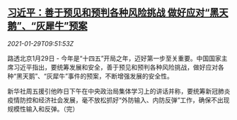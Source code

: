 <!--1611915800000-->
[习近平：善于预见和预判各种风险挑战 做好应对“黑天鹅”、“灰犀牛”预案](https://cn.reuters.com/article/china-xijinping-economy-risk-0129-idCNKBS29Y12R)
------

<div><i>2021-01-29T09:51:53Z</i></div><p>路透北京1月29日 - 今年是“十四五”开局之年，迈好第一步至关重要。中国国家主席习近平指出，要统筹发展和安全，善于预见和预判各种风险挑战，做好应对各种“黑天鹅”、“灰犀牛”事件的预案，不断增强发展的安全性。</p><p>新华社周五援引他昨日下午在中央政治局集体学习上的讲话并称，要统筹新冠肺炎疫情防控和经济社会发展，毫不放松抓好“外防输入、内防反弹”工作，确保不出现规模性输入和反弹。（完）</p>
